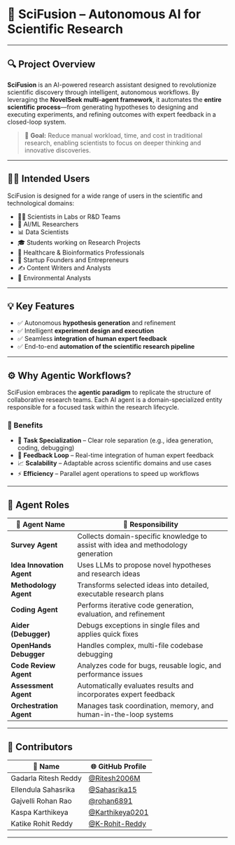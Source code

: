 # 🧪 SciFusion – Autonomous AI for Scientific Research

---

## 🔍 Project Overview

**SciFusion** is an AI-powered research assistant designed to revolutionize scientific discovery through intelligent, autonomous workflows. By leveraging the **NovelSeek multi-agent framework**, it automates the **entire scientific process**—from generating hypotheses to designing and executing experiments, and refining outcomes with expert feedback in a closed-loop system.

> 🚀 **Goal:** Reduce manual workload, time, and cost in traditional research, enabling scientists to focus on deeper thinking and innovative discoveries.

---

## 👨‍🔬 Intended Users

SciFusion is designed for a wide range of users in the scientific and technological domains:

- 🧑‍🔬 Scientists in Labs or R&D Teams
- 🤖 AI/ML Researchers
- 📊 Data Scientists
- 🎓 Students working on Research Projects
- 🧬 Healthcare & Bioinformatics Professionals
- 🚀 Startup Founders and Entrepreneurs
- ✍️ Content Writers and Analysts
- 🌱 Environmental Analysts

---

## 💡 Key Features

- ✅ Autonomous **hypothesis generation** and refinement
- ✅ Intelligent **experiment design and execution**
- ✅ Seamless **integration of human expert feedback**
- ✅ End-to-end **automation of the scientific research pipeline**

---

## ⚙️ Why Agentic Workflows?

SciFusion embraces the **agentic paradigm** to replicate the structure of collaborative research teams. Each AI agent is a domain-specialized entity responsible for a focused task within the research lifecycle.

### 🧠 Benefits

- 🎯 **Task Specialization** – Clear role separation (e.g., idea generation, coding, debugging)
- 🔁 **Feedback Loop** – Real-time integration of human expert feedback
- 📈 **Scalability** – Adaptable across scientific domains and use cases
- ⚡ **Efficiency** – Parallel agent operations to speed up workflows

---

## 🧩 Agent Roles

| 🧠 Agent Name             | 💼 Responsibility |
|---------------------------|-------------------|
| **Survey Agent**          | Collects domain-specific knowledge to assist with idea and methodology generation |
| **Idea Innovation Agent** | Uses LLMs to propose novel hypotheses and research ideas |
| **Methodology Agent**     | Transforms selected ideas into detailed, executable research plans |
| **Coding Agent**          | Performs iterative code generation, evaluation, and refinement |
| **Aider (Debugger)**      | Debugs exceptions in single files and applies quick fixes |
| **OpenHands Debugger**    | Handles complex, multi-file codebase debugging |
| **Code Review Agent**     | Analyzes code for bugs, reusable logic, and performance issues |
| **Assessment Agent**      | Automatically evaluates results and incorporates expert feedback |
| **Orchestration Agent**   | Manages task coordination, memory, and human-in-the-loop systems |

---

## 👥 Contributors

| 👤 Name                  | 🌐 GitHub Profile                                              |
|--------------------------|---------------------------------------------------------------|
| Gadarla Ritesh Reddy     | [@Ritesh2006M](https://github.com/Ritesh2006M)               |
| Ellendula Sahasrika      | [@Sahasrika15](https://github.com/Sahasrika15)               |
| Gajvelli Rohan Rao       | [@rohan6891](https://github.com/rohan6891)                   |
| Kaspa Karthikeya         | [@Karthikeya0201](https://github.com/Karthikeya0201)         |
| Katike Rohit Reddy       | [@K-Rohit-Reddy](https://github.com/K-Rohit-Reddy)           |

---
